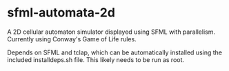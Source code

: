 # sfml-automata-2d
A 2D cellular automaton simulator displayed using SFML with parallelism. Currently using Conway's Game of Life rules.

Depends on SFML and tclap, which can be automatically installed using the included installdeps.sh file. This likely needs to be run as root.